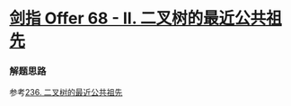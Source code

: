 # [剑指 Offer 68 - II. 二叉树的最近公共祖先](https://leetcode.cn/problems/er-cha-shu-de-zui-jin-gong-gong-zu-xian-lcof/)

### 解题思路
参考[236. 二叉树的最近公共祖先](https://leetcode.cn/problems/lowest-common-ancestor-of-a-binary-tree/)
